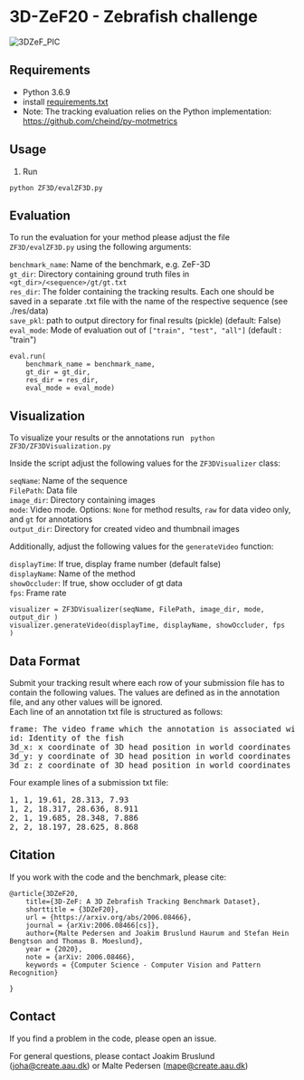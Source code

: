 # 3D-ZeF20 - Zebrafish challenge
![3DZeF_PIC](https://motchallenge.net/sequenceVideos/ZebraFish-04-gt.jpg)

## Requirements
* Python 3.6.9
* install [requirements.txt](requirements.txt)
* Note: The tracking evaluation relies on the Python implementation: https://github.com/cheind/py-motmetrics
## Usage


1) Run
```
python ZF3D/evalZF3D.py
```


## Evaluation
To run the evaluation for your method please adjust the file ```ZF3D/evalZF3D.py``` using the following arguments:


```benchmark_name```: Name of the benchmark, e.g. ZeF-3D    
```gt_dir```: Directory containing ground truth files in ```<gt_dir>/<sequence>/gt/gt.txt```    
```res_dir```: The folder containing the tracking results. Each one should be saved in a separate .txt file with the name of the respective sequence (see ./res/data)    
```save_pkl```: path to output directory for final results (pickle)  (default: False)  
```eval_mode```: Mode of evaluation out of ```["train", "test", "all"]``` (default : "train")

```
eval.run(
    benchmark_name = benchmark_name,
    gt_dir = gt_dir,
    res_dir = res_dir,
    eval_mode = eval_mode)
```
## Visualization
To visualize your results or the annotations run
<code>
python ZF3D/ZF3DVisualization.py
</code>

Inside the script adjust the following values for the ```ZF3DVisualizer``` class:

```seqName```: Name of the sequence  
```FilePath```: Data file  
```image_dir```: Directory containing images  
```mode```: Video mode. Options: ```None``` for method results, ```raw``` for data video only, and ```gt``` for annotations  
```output_dir```: Directory for created video and thumbnail images  

Additionally, adjust the following values for the ```generateVideo``` function:

```displayTime```: If true, display frame number (default false)  
```displayName```: Name of the method  
```showOccluder```: If true, show occluder of gt data  
```fps```: Frame rate  

```
visualizer = ZF3DVisualizer(seqName, FilePath, image_dir, mode, output_dir )
visualizer.generateVideo(displayTime, displayName, showOccluder, fps  )
```
## Data Format
Submit your tracking result where each row of your submission file has to contain the following values. The values are defined as in the annotation file, and any other values will be ignored.  
Each line of an annotation txt file is structured as follows:
<pre>
frame: The video frame which the annotation is associated with 
id: Identity of the fish
3d_x: x coordinate of 3D head position in world coordinates
3d_y: y coordinate of 3D head position in world coordinates
3d_z: z coordinate of 3D head position in world coordinates
</pre>

<p>Four example lines of a submission txt file:<p/>
<pre>
1, 1, 19.61, 28.313, 7.93
1, 2, 18.317, 28.636, 8.911
2, 1, 19.685, 28.348, 7.886
2, 2, 18.197, 28.625, 8.868
</pre>


## Citation
If you work with the code and the benchmark, please cite:

```
@article{3DZeF20,
    title={3D-ZeF: A 3D Zebrafish Tracking Benchmark Dataset},
    shorttitle = {3DZeF20},
	url = {https://arxiv.org/abs/2006.08466},
	journal = {arXiv:2006.08466[cs]},
	author={Malte Pedersen and Joakim Bruslund Haurum and Stefan Hein Bengtson and Thomas B. Moeslund},
	year = {2020},
	note = {arXiv: 2006.08466},
	keywords = {Computer Science - Computer Vision and Pattern Recognition}

}
```

## Contact
If you find a problem in the code, please open an issue.

For general questions, please contact Joakim Bruslund (joha@create.aau.dk) or Malte Pedersen (mape@create.aau.dk)
